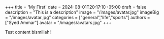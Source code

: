 +++
title = 'My First'
date = 2024-08-01T20:17:10+05:00
draft = false
description = "This is a description"
image = "/images/avatar.jpg"
imageBig = "/images/avatar.jpg" 
categories = ["general","life","sports"] 
authors = ["Syed Ammar"]
avatar = "/images/avatars.jpg"
+++

Test content bismillah!